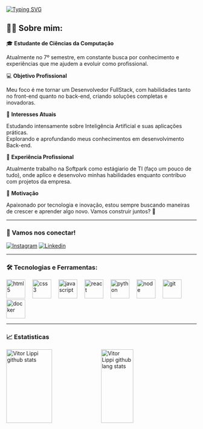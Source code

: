 [![Typing SVG](https://readme-typing-svg.herokuapp.com/?color=ff79c6&size=35&Left=true&vLeft=true&width=1000&lines=Hello+world,+meu+nome+é+Vitor+Lippi;Seja+bem-vindo!+:%29)](https://git.io/typing-svg)

## 👨‍💻 Sobre mim:
🎓 **Estudante de Ciências da Computação**
  
Atualmente no 7º semestre, em constante busca por conhecimento e experiências que me ajudem a evoluir como profissional.

💻 **Objetivo Profissional**

Meu foco é me tornar um Desenvolvedor FullStack, com habilidades tanto no front-end quanto no back-end, criando soluções completas e inovadoras.

🤖 **Interesses Atuais**

Estudando intensamente sobre Inteligência Artificial e suas aplicações práticas. <br>
Explorando e aprofundando meus conhecimentos em desenvolvimento Back-end.

💼 **Experiência Profissional**

Atualmente trabalho na Softpark como estágiario de TI (faço um pouco de tudo), onde aplico e desenvolvo minhas habilidades enquanto contribuo com projetos da empresa.

🌟 **Motivação**

Apaixonado por tecnologia e inovação, estou sempre buscando maneiras de crescer e aprender algo novo. Vamos construir juntos? 🚀

---

### 📱 Vamos nos conectar! 
[![Instagram](https://img.shields.io/badge/Instagram-E4405F?style=for-the-badge&logo=instagram&logoColor=white)](https://www.instagram.com/_vlippi/)
[![Linkedin](https://img.shields.io/badge/LinkedIn-0077B5?style=for-the-badge&logo=linkedin&logoColor=white)](https://www.linkedin.com/in/vitorlippi/)

---

### 🛠️ Tecnologias e Ferramentas:

<div align="left">    
  <a title="HTML5"><img height="50" src="https://cdn.jsdelivr.net/gh/devicons/devicon@latest/icons/html5/html5-original.svg" alt="html5" style="margin-right: 15px;"></a>
  <img height="50" src="https://cdn.jsdelivr.net/gh/devicons/devicon@latest/icons/css3/css3-original.svg" alt="css3" style="margin-right: 15px;">
  <img height="50" src="https://cdn.jsdelivr.net/gh/devicons/devicon@latest/icons/javascript/javascript-original.svg" alt="javascript" style="margin-right: 15px;">
  <img height="50" src="https://cdn.jsdelivr.net/gh/devicons/devicon@latest/icons/react/react-original.svg" alt="react" style="margin-right: 15px;">
  <img height="50" src="https://cdn.jsdelivr.net/gh/devicons/devicon@latest/icons/python/python-original.svg" alt="python" style="margin-right: 15px;">
  <img height="50" src="https://cdn.jsdelivr.net/gh/devicons/devicon@latest/icons/nodejs/nodejs-original.svg" alt="node" style="margin-right: 15px;">
  <img height="50" src="https://cdn.jsdelivr.net/gh/devicons/devicon@latest/icons/git/git-original.svg" alt="git" style="margin-right: 15px;">
  <img height="50" src="https://cdn.jsdelivr.net/gh/devicons/devicon@latest/icons/docker/docker-plain.svg" alt="docker" style="margin-right: 15px;">
</div>

---

### 📈 Estatisticas 
<div align="left">  
  <img width="49%x" height="195px" src="https://github-readme-stats.vercel.app/api?username=vilippi&theme=dracula" alt="Vitor Lippi github stats"/> 
  <img width="41%" height="195px" src="https://github-readme-stats.vercel.app/api/top-langs/?username=vilippi&layout=compact&theme=dracula&hide-border=true" alt="Vitor Lippi github lang stats"/>
</div>


<!--
**vilippi/vilippi** is a ✨ _special_ ✨ repository because its `README.md` (this file) appears on your GitHub profile.

Here are some ideas to get you started:

- 🔭 I’m currently working on ...
- 🌱 I’m currently learning ...
- 👯 I’m looking to collaborate on ...
- 🤔 I’m looking for help with ...
- 💬 Ask me about ...
- 📫 How to reach me: ...
- 😄 Pronouns: ...
- ⚡ Fun fact: ...
-->
